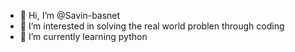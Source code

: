 - 👋 Hi, I’m @Savin-basnet
- 👀 I’m interested in solving the real world problen through coding
- 🌱 I’m currently learning python
  

<!---
Savin-basnet/Savin-basnet is a ✨ special ✨ repository because its `README.md` (this file) appears on your GitHub profile.
You can click the Preview link to take a look at your changes.
--->
